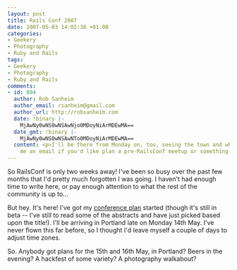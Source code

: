```yaml
---
layout: post
title: Rails Conf 2007
date: 2007-05-03 14:02:38 +01:00
categories:
- Geekery
- Photography
- Ruby and Rails
tags:
- Geekery
- Photography
- Ruby and Rails
comments:
- id: 804
  author: Rob Sanheim
  author_email: rsanheim@gmail.com
  author_url: http://robsanheim.com
  date: !binary |-
    MjAwNy0wNS0wNSAwNjo0MDoyNiArMDEwMA==
  date_gmt: !binary |-
    MjAwNy0wNS0wNSAwNTo0MDoyNiArMDEwMA==
  content: <p>I'll be there from Monday on, too, seeing the town and what not.  Send
    me an email if you'd like plan a pre-RailsConf meetup or something.</p>
---
```

So RailsConf is only two weeks away!  I've been so busy over the past few months that I'd pretty much forgotten I was going.  I haven't had enough time to write here, or pay enough attention to what the rest of the community is up to...

But hey.  It's here!  I've got my [conference plan](http://myconfplan.com/conferences/RailsConf2007/users/mathie) started (though it's still in beta -- I've still to read some of the abstracts and have just picked based upon the title!).  I'll be arriving in Portland late on Monday 14th May.  I've never flown this far before, so I thought I'd leave myself a couple of days to adjust time zones.

So.  Anybody got plans for the 15th and 16th May, in Portland?  Beers in the evening?  A hackfest of some variety?  A photography walkabout?
